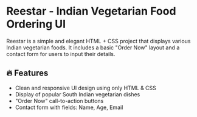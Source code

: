 # Reestar - Indian Vegetarian Food Ordering UI

Reestar is a simple and elegant HTML + CSS project that displays various Indian vegetarian foods. It includes a basic "Order Now" layout and a contact form for users to input their details.

## 🔥 Features

- Clean and responsive UI design using only HTML & CSS
- Display of popular South Indian vegetarian dishes
- "Order Now" call-to-action buttons
- Contact form with fields: Name, Age, Email

